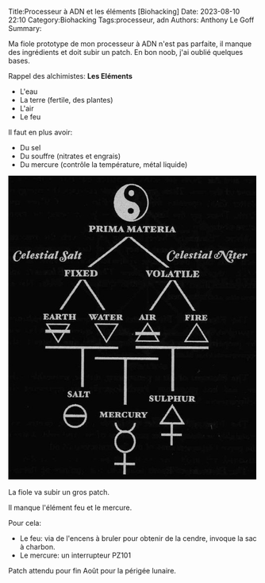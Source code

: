 Title:Processeur à ADN et les éléments [Biohacking]
Date: 2023-08-10 22:10
Category:Biohacking
Tags:processeur, adn
Authors: Anthony Le Goff
Summary:

Ma fiole prototype de mon processeur à ADN n'est pas parfaite, il manque des ingrédients et doit subir un patch. En bon noob, j'ai oublié quelques bases.

Rappel des alchimistes: **Les Eléments**

* L'eau
* La terre (fertile, des plantes)
* L'air
* Le feu

Il faut en plus avoir:

* Du sel
* Du souffre (nitrates et engrais)
* Du mercure (contrôle la température, métal liquide)

![principe alchimiste](images/alchemy.jpg)

La fiole va subir un gros patch.

Il manque l'élément feu et le mercure.

Pour cela:

* Le feu: via de l'encens à bruler pour obtenir de la cendre, invoque la sac à charbon.
* Le mercure: un interrupteur PZ101


Patch attendu pour fin Août pour la périgée lunaire.

